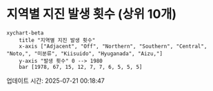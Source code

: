 # 지역별 지진 발생 횟수 (상위 10개)

```mermaid
xychart-beta
    title "지역별 지진 발생 횟수"
    x-axis ["Adjacent", "Off", "Northern", "Southern", "Central", "Noto,", "미분류", "Kiisuido", "Hyuganada", "Aizu,"]
    y-axis "발생 횟수" 0 --> 1980
    bar [1978, 67, 15, 12, 7, 7, 6, 5, 5, 5]
```

업데이트 시간: 2025-07-21 00:18:47
